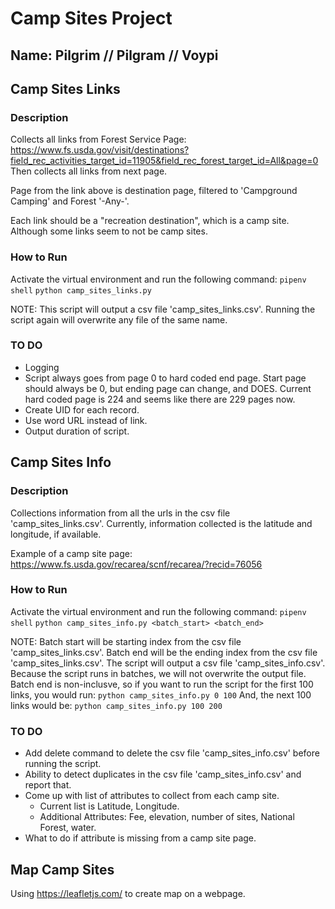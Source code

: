 # Camp Sites Project

## Name: Pilgrim // Pilgram // Voypi

## Camp Sites Links 

### Description
Collects all links from Forest Service Page:
https://www.fs.usda.gov/visit/destinations?field_rec_activities_target_id=11905&field_rec_forest_target_id=All&page=0
Then collects all links from next page.

Page from the link above is destination page, filtered to 'Campground Camping' and Forest '-Any-'.

Each link should be a "recreation destination", which is a camp site. Although some links seem to not be camp sites.


### How to Run
Activate the virtual environment and run the following command:
```pipenv shell```
```python camp_sites_links.py```

NOTE: This script will output a csv file 'camp_sites_links.csv'. Running the script again will overwrite any file of the same name.

### TO DO
- Logging
- Script always goes from page 0 to hard coded end page. Start page should always be 0, but ending page can change, and DOES. Current hard coded page is 224 and seems like there are 229 pages now.
- Create UID for each record.
- Use word URL instead of link.
- Output duration of script. 

## Camp Sites Info

### Description
Collections information from all the urls in the csv file 'camp_sites_links.csv'. Currently, information collected is the latitude and longitude, if available.

Example of a camp site page: https://www.fs.usda.gov/recarea/scnf/recarea/?recid=76056


### How to Run
Activate the virtual environment and run the following command:
```pipenv shell```
```python camp_sites_info.py <batch_start> <batch_end>```

NOTE: Batch start will be starting index from the csv file 'camp_sites_links.csv'.
Batch end will be the ending index from the csv file 'camp_sites_links.csv'.
The script will output a csv file 'camp_sites_info.csv'. Because the script runs in batches, we will not overwrite the output file. Batch end is non-inclusve, so if you want to run the script for the first 100 links, you would run:
```python camp_sites_info.py 0 100```
And, the next 100 links would be:
```python camp_sites_info.py 100 200```

### TO DO
- Add delete command to delete the csv file 'camp_sites_info.csv' before running the script.
- Ability to detect duplicates in the csv file 'camp_sites_info.csv' and report that.
- Come up with list of attributes to collect from each camp site.
    - Current list is Latitude, Longitude.
    - Additional Attributes: Fee, elevation, number of sites, National Forest, water.
- What to do if attribute is missing from a camp site page.


## Map Camp Sites

Using https://leafletjs.com/ to create map on a webpage.
